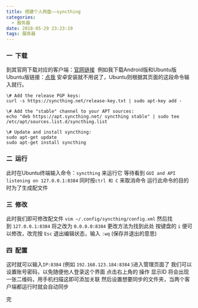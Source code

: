 ```yaml
---
title: 搭建个人网盘——syncthing
categories:
  - 服务器
date: 2018-05-29 23:23:19
tags: 服务器
---
```


### 一  下载

到其官网下载对应的客户端<!--more-->：[官网链接](https://syncthing.net/)  例如我下载Android版和Ubuntu版 Ubuntu版链接：[点我](https://apt.syncthing.net/)
安卓安装就不用说了，Ubuntu则根据其页面的这段命令输入就行。
```
\# Add the release PGP keys:
curl -s https://syncthing.net/release-key.txt | sudo apt-key add -

\# Add the "stable" channel to your APT sources:
echo "deb https://apt.syncthing.net/ syncthing stable" | sudo tee /etc/apt/sources.list.d/syncthing.list

\# Update and install syncthing:
sudo apt-get update
sudo apt-get install syncthing
```
### 二  运行

此时在Ubuntu终端输入命令：`syncthing` 来运行它 等待看到
`GUI and API listening on 127.0.0.1:8384`
同时按`ctrl 和 C` 来取消命令 运行此命令的目的时为了生成配文件

### 三  修改

此时我们即可修改配文件
`vim ~/.config/syncthing/config.xml`
然后找到 `127.0.0.1:8384` 将之改为 `0.0.0.0:8384`
更改方法为找到此处 按键盘的 `i` 便可以修改，改完按 `Esc` 退出编辑状态，输入 `:wq` (保存并退出的意思)

### 四  配置

这时就可以输入`IP:8384` (例如 `192.168.123.184:8384` )进入管理页面了 我们可以设置账号密码，以免随便他人登录这个界面 点击右上角的 操作 显示ID 将会出现一张二维码，用手机扫描这即可添加关联 然后设置想要同步的文件夹，当两个客户端都运行时就会自动同步

完
